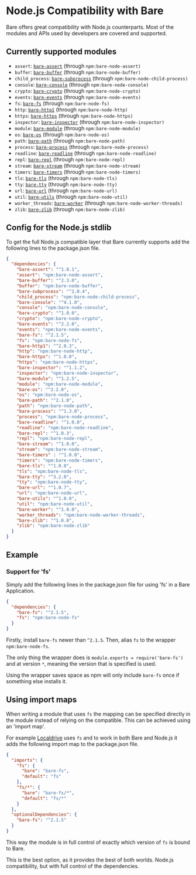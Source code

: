 # Node.js Compatibility with Bare
Bare offers great compatibility with Node.js counterparts.
Most of the modules and APIs used by developers are covered and supported.

## Currently supported modules
* `assert`: [`bare-assert`](https://github.com/holepunchto/bare-assert) (through `npm:bare-node-assert)`
* `buffer`: [`bare-buffer`](https://github.com/holepunchto/bare-buffer) (through `npm:bare-node-buffer)`
* `child_process`: [`bare-subprocess`](https://github.com/holepunchto/bare-subprocess) (through `npm:bare-node-child-process)`
* `console`: [`bare-console`](https://github.com/holepunchto/bare-console) (through `npm:bare-node-console)`
* `crypto`: [`bare-crypto`](https://github.com/holepunchto/bare-crypto) (through `npm:bare-node-crypto)`
* `events`: [`bare-events`](https://github.com/holepunchto/bare-events) (through `npm:bare-node-events)`
* `fs`: [`bare-fs`](https://github.com/holepunchto/bare-fs) (through `npm:bare-node-fs)`
* `http`: [`bare-http1`](https://github.com/holepunchto/bare-http1) (through `npm:bare-node-http)`
* `https`: [`bare-https`](https://github.com/holepunchto/bare-https) (through `npm:bare-node-https)`
* `inspector`: [`bare-inspector`](https://github.com/holepunchto/bare-inspector) (through `npm:bare-node-inspector)`
* `module`: [`bare-module`](https://github.com/holepunchto/bare-module) (through `npm:bare-node-module)`
* `os`: [`bare-os`](https://github.com/holepunchto/bare-os) (through `npm:bare-node-os)`
* `path`: [`bare-path`](https://github.com/holepunchto/bare-path) (through `npm:bare-node-path)`
* `process`: [`bare-process`](https://github.com/holepunchto/bare-process) (through `npm:bare-node-process)`
* `readline`: [`bare-readline`](https://github.com/holepunchto/bare-readline) (through `npm:bare-node-readline)`
* `repl`: [`bare-repl`](https://github.com/holepunchto/bare-repl) (through `npm:bare-node-repl)`
* `stream`: [`bare-stream`](https://github.com/holepunchto/bare-stream) (through `npm:bare-node-stream)`
* `timers`: [`bare-timers`](https://github.com/holepunchto/bare-timers) (through `npm:bare-node-timers)`
* `tls`: [`bare-tls`](https://github.com/holepunchto/bare-tls) (through `npm:bare-node-tls)`
* `tty`: [`bare-tty`](https://github.com/holepunchto/bare-tty) (through `npm:bare-node-tty)`
* `url`: [`bare-url`](https://github.com/holepunchto/bare-url) (through `npm:bare-node-url)`
* `util`: [`bare-utils`](https://github.com/holepunchto/bare-utils) (through `npm:bare-node-util)`
* `worker_threads`: [`bare-worker`](https://github.com/holepunchto/bare-worker) (through `npm:bare-node-worker-threads)`
* `zlib`: [`bare-zlib`](bhttps://github.com/holepunchto/bare-zlib) (through `npm:bare-node-zlib)`

## Config for the Node.js stdlib

To get the full Node.js compatible layer that Bare currently supports add the following lines to the package.json file.

```json
{
  "dependencies": {
    "bare-assert": "^1.0.1",
    "assert": "npm:bare-node-assert",
    "bare-buffer": "^2.3.0",
    "buffer": "npm:bare-node-buffer",
    "bare-subprocess": "^2.0.4",
    "child_process": "npm:bare-node-child-process",
    "bare-console": "^4.1.0",
    "console": "npm:bare-node-console",
    "bare-crypto": "^1.0.0",
    "crypto": "npm:bare-node-crypto",
    "bare-events": "^2.2.0",
    "events": "npm:bare-node-events",
    "bare-fs": "^2.1.5",
    "fs": "npm:bare-node-fs",
    "bare-http1": "^2.0.3",
    "http": "npm:bare-node-http",
    "bare-https": "^1.0.0",
    "https": "npm:bare-node-https",
    "bare-inspector": "^1.1.2",
    "inspector": "npm:bare-node-inspector",
    "bare-module": "^1.2.5",
    "module": "npm:bare-node-module",
    "bare-os": "^2.2.0",
    "os": "npm:bare-node-os",
    "bare-path": "^2.1.0",
    "path": "npm:bare-node-path",
    "bare-process": "^1.3.0",
    "process": "npm:bare-node-process",
    "bare-readline": "^1.0.0",
    "readline": "npm:bare-node-readline",
    "bare-repl": "^1.0.3",
    "repl": "npm:bare-node-repl",
    "bare-stream": "^1.0.0",
    "stream": "npm:bare-node-stream",
    "bare-timers" : "^1.0.0",
    "timers": "npm:bare-node-timers",
    "bare-tls": "^1.0.0",
    "tls": "npm:bare-node-tls",
    "bare-tty": "^3.2.0",
    "tty": "npm:bare-node-tty",
    "bare-url": "^1.0.7",
    "url": "npm:bare-node-url",
    "bare-utils": "^1.0.0",
    "util": "npm:bare-node-util",
    "bare-worker": "^1.0.0",
    "worker_threads": "npm:bare-node-worker-threads",
    "bare-zlib": "^1.0.0",
    "zlib": "npm:bare-node-zlib"
  }
}
```
## Example

### Support for 'fs'

Simply add the following lines in the package.json file for using 'fs' in a Bare Application.

```json
{
  "dependencies": {
    "bare-fs": "^2.1.5",
    "fs": "npm:bare-node-fs"
  }
}
```

Firstly, install `bare-fs` newer than `^2.1.5`.
Then, alias `fs` to the wrapper `npm:bare-node-fs`.

The only thing the wrapper does is `module.exports = require('bare-fs')` and at version `*`,
meaning the version that is specified is used.

Using the wrapper saves space as npm will only include `bare-fs` once if something else installs it.

## Using import maps

When writing a module that uses `fs` the mapping can be specified directly in the module instead of relying on the compatible. This can be achieved using an 'import map'.

For example [Localdrive](https://github.com/holepunchto/localdrive) uses `fs` and to work in both Bare and Node.js it adds the following import map
to the package.json file.

```json
{
  "imports": {
    "fs": {
      "bare": "bare-fs",
      "default": "fs"
    },
    "fs/*": {
      "bare": "bare-fs/*",
      "default": "fs/*"
    }
  },
  "optionalDependencies": {
    "bare-fs": "^2.1.5"
  }
}
```

This way the module is in full control of exactly which version of `fs` is bound to Bare.

This is the best option, as it provides the best of both worlds. Node.js compatibility, but with full control of the dependencies.

